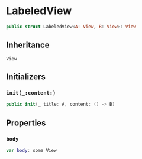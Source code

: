 # LabeledView

``` swift
public struct LabeledView<A: View, B: View>: View
```

## Inheritance

`View`

## Initializers

### `init(_:content:)`

``` swift
public init(_ title: A, content: () -> B)
```

## Properties

### `body`

``` swift
var body: some View
```
